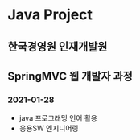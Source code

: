# Java Project
## 한국경영원 인재개발원
## SpringMVC 웹 개발자 과정

### 2021-01-28

* java 프로그래밍 언어 활용
* 응용SW 엔지니어링
